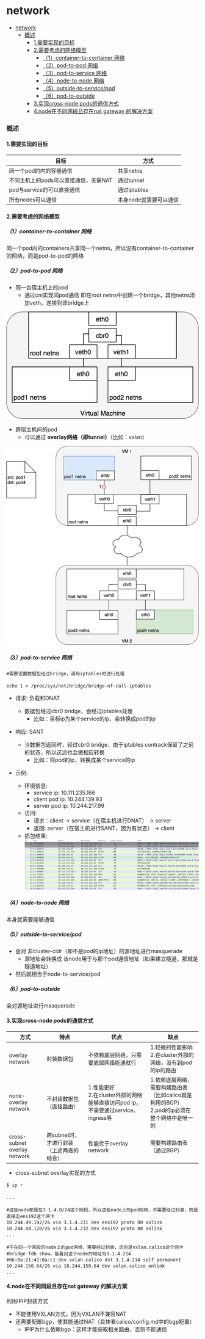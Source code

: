 # network

<!-- @import "[TOC]" {cmd="toc" depthFrom=1 depthTo=6 orderedList=false} -->
<!-- code_chunk_output -->

- [network](#network)
    - [概述](#概述)
      - [1.需要实现的目标](#1需要实现的目标)
      - [2.需要考虑的网络模型](#2需要考虑的网络模型)
        - [（1）container-to-container 网络](#1container-to-container-网络)
        - [（2）pod-to-pod 网络](#2pod-to-pod-网络)
        - [（3）pod-to-service 网络](#3pod-to-service-网络)
        - [（4）node-to-node 网络](#4node-to-node-网络)
        - [（5）outside-to-service/pod](#5outside-to-servicepod)
        - [（6）pod-to-outside](#6pod-to-outside)
      - [3.实现cross-node pods的通信方式](#3实现cross-node-pods的通信方式)
      - [4.node在不同网段且存在nat gateway 的解决方案](#4node在不同网段且存在nat-gateway-的解决方案)

<!-- /code_chunk_output -->

### 概述

#### 1.需要实现的目标
|目标|方式|
|-|-|
| 同一个pod的内的容器通信 | 共享netns |
| 不同主机上的pods可以直接通信，无需NAT | 通过tunnel |
| pod与service的可以直接通信 | 通过iptables |
| 所有nodes可以通信 | 本身node就需要可以通信 |

#### 2.需要考虑的网络模型

##### （1）container-to-container 网络
同一个pod内的containers共享同一个netns，所以没有container-to-container的网络，而是pod-to-pod的网络

##### （2）pod-to-pod 网络
* 同一台宿主机上的pod
  * 通过cni实现间pod通信
    即在root netns中创建一个bridge，其他netns添加veth，连接到该bridge上

![](./imgs/pod-to-pod_01.png)

* 跨宿主机间的pod
  * 可以通过 **overlay网络（即tunnel）**（比如：vxlan）

![](./imgs/pod-to-pod_02.gif)

##### （3）pod-to-service 网络
```shell
#需要设置数据包经过bridge，调用iptables时进行处理

echo 1 > /proc/sys/net/bridge/bridge-nf-call-iptables
```

* 请求: 负载和DNAT
  * 数据包经过cbr0 bridge，会经过iptables处理
    * 比如：目标ip为某个service的ip，会转换成pod的ip
* 响应: SANT
  * 当数据包返回时，经过cbr0 bridge，由于iptables contrack保留了之前的状态，所以这边也会做相应转换
    * 比如：将pod的ip，转换成某个service的ip

* 示例:
  * 环境信息:
    * service ip: 10.111.235.166
    * client pod ip: 10.244.139.93
    * server pod ip: 10.244.217.99
  * 访问:
    * 请求：client -> service（在宿主机进行DNAT） -> server
    * 返回: server（在宿主机进行SANT，因为有状态） -> client
  * 抓包结果:
  ![](./imgs/nat_00.png)

##### （4）node-to-node 网络
本身就需要能够通信

##### （5）outside-to-service/pod
* 会对 非cluster-cidr（即不是pod的ip地址）的源地址进行masquerade
  * 源地址会转换成 该node用于与那个pod通信地址（如果建立隧道，那就是隧道地址）
* 然后就相当于node-to-service/pod

##### （6）pod-to-outside
会对源地址进行masquerade

#### 3.实现cross-node pods的通信方式

|方式|特点|优点|缺点|
|-|-|-|-|
|overlay network|封装数据包|不依赖底层网络，只需要底层网络能通就行|1.轻微的性能影响</br>2.在cluster外部的网络，没有到pod的ip的路由|
|none-overlay network|不封装数据包（直接路由）|1.性能更好</br>2.在cluster外部的网络能够直接访问pod ip，不需要通过service、ingress等|1.依赖底层网络，需要构建路由表（比如calico就是利用的BGP）</br>2.pod的ip必须在整个网络中是唯一的  |
|cross-subnet overlay network|跨subnet时，才进行封装（上述两者的结合）|性能优于overlay network|需要构建路由表（通过BGP）|

* cross-subnet overlay实现的方式
```shell
$ ip r

...

#这些node都是在3.1.4.0/24这个网段，所以这些node上的pod网络，不需要经过封装，而是直接走ens192这个网卡
10.244.49.192/26 via 3.1.4.231 dev ens192 proto 80 onlink
10.244.84.128/26 via 3.1.4.232 dev ens192 proto 80 onlink
...

#不在同一个网段的node上的pod网络，需要经过封装，走的是vxlan.calico这个网卡
#bridge fdb show，能看出这个node的地址为3.1.4.214
#66:0a:21:41:0a:c1 dev vxlan.calico dst 3.1.4.214 self permanent
10.244.150.64/26 via 10.244.150.64 dev vxlan.calico onlink
...

```

#### 4.node在不同网段且存在nat gateway 的解决方案

利用IPIP封装方式
* 不能使用VXLAN方式，因为VXLAN不兼容NAT
* 还需要配置bgp，使其能通过NAT（具体看calico/config.md中的bgp配置）
  * IPIP为什么依赖bgp：这样才能获取相关路由，否则不能通信
